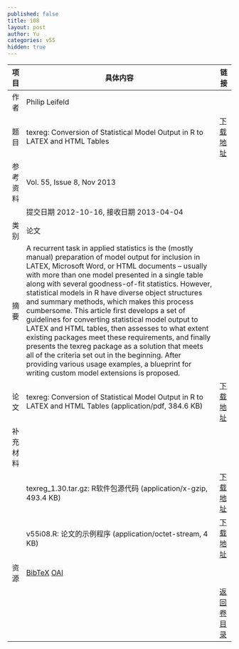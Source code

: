 ```yaml
---
published: false
title: i08
layout: post
author: Yu
categories: v55
hidden: true
---
```


| 项目 | 具体内容 | 链接 |
|---:|---|---|
| 作者 | Philip Leifeld| |
| 题目 |texreg: Conversion of Statistical Model Output in R to LATEX and HTML Tables | [下载地址](http://www.jstatsoft.org/v55/i08/paper) |
| 参考资料 |Vol. 55, Issue 8, Nov 2013 | |
| | 提交日期 2012-10-16, 接收日期 2013-04-04| | 
| 类别 | 论文| |
| 摘要 | A recurrent task in applied statistics is the (mostly manual) preparation of model output for inclusion in LATEX, Microsoft Word, or HTML documents – usually with more than one model presented in a single table along with several goodness-of-fit statistics. However, statistical models in R have diverse object structures and summary methods, which makes this process cumbersome. This article first develops a set of guidelines for converting statistical model output to LATEX and HTML tables, then assesses to what extent existing packages meet these requirements, and finally presents the texreg package as a solution that meets all of the criteria set out in the beginning. After providing various usage examples, a blueprint for writing custom model extensions is proposed.| |
| 论文 | texreg: Conversion of Statistical Model Output in R to LATEX and HTML Tables  (application/pdf, 384.6 KB)| [下载地址](http://www.jstatsoft.org/v55/i08/paper) |
| 补充材料 | | |
| |texreg_1.30.tar.gz: R软件包源代码  (application/x-gzip, 493.4 KB)|  [下载地址](http://www.jstatsoft.org/v55/i08/supp/1) |
| |v55i08.R:           论文的示例程序  (application/octet-stream, 4 KB)|  [下载地址](http://www.jstatsoft.org/v55/i08/supp/2) |
| 资源 | [BibTeX](http://www.jstatsoft.org/v55/i08/bibtex) [OAI](http://www.jstatsoft.org/oai?verb=GetRecord&identifier=oai.jstatsoft/v55/i08&prefix=oai_dc)| |
| |  | [返回卷目录]({{site.baseurl}}/volume/v55.html) |